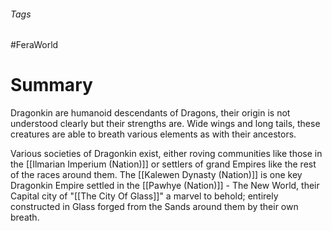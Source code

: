###### Tags

#FeraWorld

# Summary
Dragonkin are humanoid descendants of Dragons, their origin is not understood clearly but their strengths are. Wide wings and long tails, these creatures are able to breath various elements as with their ancestors. 

Various societies of Dragonkin exist, either roving communities like those in the [[Ilmarian Imperium (Nation)]] or settlers of grand Empires like the rest of the races around them. The [[Kalewen Dynasty (Nation)]] is one key Dragonkin Empire settled in the [[Pawhye (Nation)]] - The New World, their Capital city of "[[The City Of Glass]]" a marvel to behold; entirely constructed in Glass forged from the Sands around them by their own breath. 
